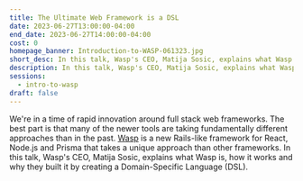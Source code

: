 ```yaml
---
title: The Ultimate Web Framework is a DSL
date: 2023-06-27T13:00:00-04:00
end_date: 2023-06-27T14:00:00-04:00
cost: 0
homepage_banner: Introduction-to-WASP-061323.jpg
short_desc: In this talk, Wasp's CEO, Matija Sosic, explains what Wasp is, how it works and why they built it by creating a Domain-Specific Language (DSL).
description: In this talk, Wasp's CEO, Matija Sosic, explains what Wasp is, how it works and why they built it by creating a Domain-Specific Language (DSL).
sessions:
  - intro-to-wasp
draft: false
---
```


We're in a time of rapid innovation around full stack web frameworks. The best part is that many of the newer tools are taking fundamentally different approaches than in the past. [Wasp](https://wasp-lang.dev/) is a new Rails-like framework for React, Node.js and Prisma that takes a unique approach than other frameworks. In this talk, Wasp's CEO, Matija Sosic, explains what Wasp is, how it works and why they built it by creating a Domain-Specific Language (DSL).

